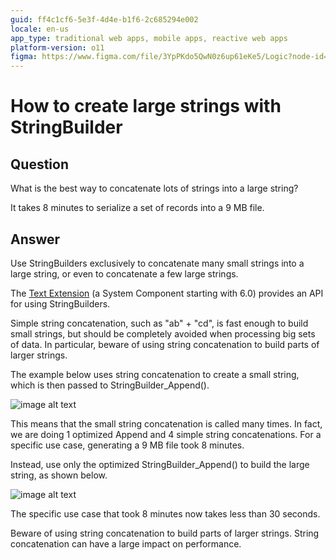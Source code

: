 ```yaml
---
guid: ff4c1cf6-5e3f-4d4e-b1f6-2c685294e002
locale: en-us
app_type: traditional web apps, mobile apps, reactive web apps
platform-version: o11
figma: https://www.figma.com/file/3YpPKdo5QwN0z6up61eKe5/Logic?node-id=842:233
---
```


# How to create large strings with StringBuilder

## Question

What is the best way to concatenate lots of strings into a large string?

It takes 8 minutes to serialize a set of records into a 9 MB file.

## Answer

Use StringBuilders exclusively to concatenate many small strings into a large string, or even to concatenate a few large strings.

The [Text Extension](http://www.outsystems.com/NetworkSolutions/ProjectDetail.aspx?ProjectId=67) (a System Component starting with 6.0) provides an API for using StringBuilders.

Simple string concatenation, such as "ab" + "cd", is fast enough to build small strings, but should be completely avoided when processing big sets of data. In particular, beware of using string concatenation to build parts of larger strings.

The example below uses string concatenation to create a small string, which is then passed to StringBuilder_Append().

![image alt text](images/How-to-create-large-strings-with-StringBuilder_0.png)

This means that the small string concatenation is called many times. In fact, we are doing 1 optimized Append and 4 simple string concatenations. For a specific use case, generating a 9 MB file took 8 minutes.

Instead, use only the optimized StringBuilder_Append() to build the large string, as shown below.

![image alt text](images/How-to-create-large-strings-with-StringBuilder_1.png)

The specific use case that took 8 minutes now takes less than 30 seconds.

<div class="warning" markdown="1">
Beware of using string concatenation to build parts of larger strings. String concatenation can have a large impact on performance.
</div>

